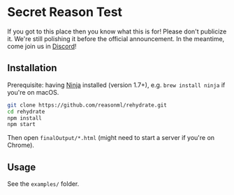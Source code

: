# Secret Reason Test

If you got to this place then you know what this is for! Please don't publicize it. We're still polishing it before the official announcement. In the meantime, come join us in [Discord](https://discord.gg/reasonml)!

## Installation

Prerequisite: having [Ninja](https://ninja-build.org/) installed (version 1.7+), e.g. `brew install ninja` if you're on macOS.

```sh
git clone https://github.com/reasonml/rehydrate.git
cd rehydrate
npm install
npm start
```

Then open `finalOutput/*.html` (might need to start a server if you're on Chrome).

## Usage
See the `examples/` folder.
